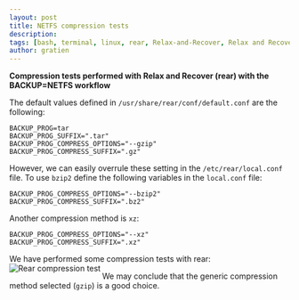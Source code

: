 ```yaml
---
layout: post
title: NETFS compression tests
description: 
tags: [bash, terminal, linux, rear, Relax-and-Recover, Relax and Recover, tutorial, it3 consultants]
author: gratien
---
```

<strong>Compression tests performed with Relax and Recover (rear) with the BACKUP=NETFS workflow</strong>

The default values defined in `/usr/share/rear/conf/default.conf` are the following:

    BACKUP_PROG=tar
    BACKUP_PROG_SUFFIX=".tar"
    BACKUP_PROG_COMPRESS_OPTIONS="--gzip"
    BACKUP_PROG_COMPRESS_SUFFIX=".gz"

However, we can easily overrule these setting in the `/etc/rear/local.conf` file. To use `bzip2` define the following variables in the `local.conf` file:

    BACKUP_PROG_COMPRESS_OPTIONS="--bzip2"
    BACKUP_PROG_COMPRESS_SUFFIX=".bz2"

Another compression method is `xz`:

    BACKUP_PROG_COMPRESS_OPTIONS="--xz"
    BACKUP_PROG_COMPRESS_SUFFIX=".xz"

We have performed some compression tests with rear:
<img src="{{ site.url }}/images/netfs-compression-comparison.png" border="0" align="left" alt="Rear compression test" />
<br>

We may conclude that the generic compression method selected (`gzip`) is a good choice.

